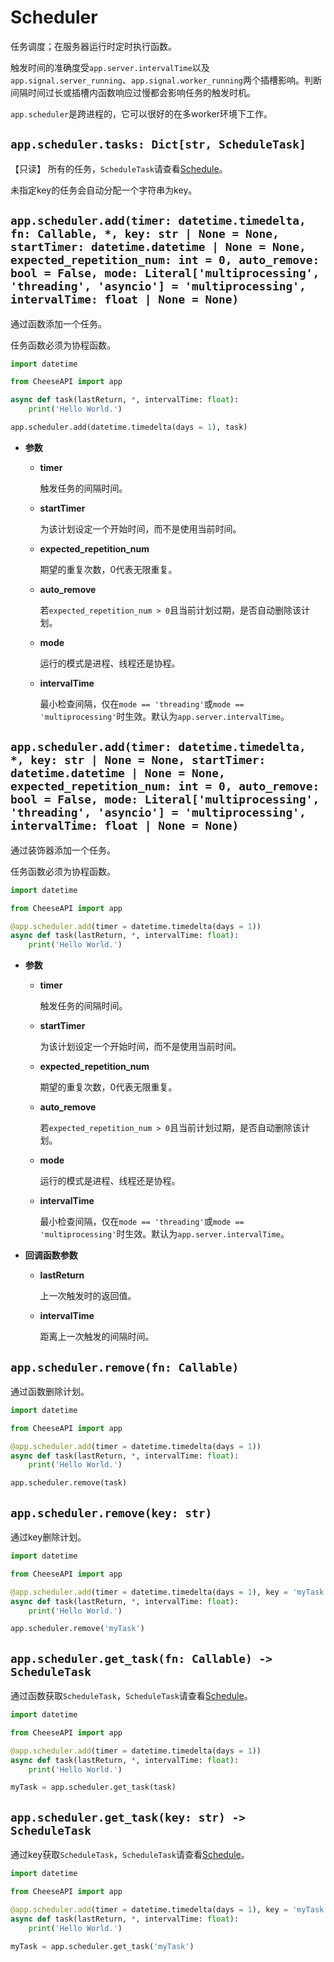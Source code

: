 # **Scheduler**

任务调度；在服务器运行时定时执行函数。

触发时间的准确度受`app.server.intervalTime`以及`app.signal.server_running`、`app.signal.worker_running`两个插槽影响。判断间隔时间过长或插槽内函数响应过慢都会影响任务的触发时机。

`app.scheduler`是跨进程的，它可以很好的在多worker环境下工作。

## **`app.scheduler.tasks: Dict[str, ScheduleTask]`**

【只读】 所有的任务，`ScheduleTask`请查看[Schedule](../Schedule.md)。

未指定key的任务会自动分配一个字符串为key。

## **`app.scheduler.add(timer: datetime.timedelta, fn: Callable, *, key: str | None = None, startTimer: datetime.datetime | None = None, expected_repetition_num: int = 0, auto_remove: bool = False, mode: Literal['multiprocessing', 'threading', 'asyncio'] = 'multiprocessing', intervalTime: float | None = None)`**

通过函数添加一个任务。

任务函数必须为协程函数。

```python
import datetime

from CheeseAPI import app

async def task(lastReturn, *, intervalTime: float):
    print('Hello World.')

app.scheduler.add(datetime.timedelta(days = 1), task)
```

- **参数**

    - **timer**

        触发任务的间隔时间。

    - **startTimer**

        为该计划设定一个开始时间，而不是使用当前时间。

    - **expected_repetition_num**

        期望的重复次数，0代表无限重复。

    - **auto_remove**

        若`expected_repetition_num > 0`且当前计划过期，是否自动删除该计划。

    - **mode**

        运行的模式是进程、线程还是协程。

    - **intervalTime**

        最小检查间隔，仅在`mode == 'threading'`或`mode == 'multiprocessing'`时生效。默认为`app.server.intervalTime`。

## **`app.scheduler.add(timer: datetime.timedelta, *, key: str | None = None, startTimer: datetime.datetime | None = None, expected_repetition_num: int = 0, auto_remove: bool = False, mode: Literal['multiprocessing', 'threading', 'asyncio'] = 'multiprocessing', intervalTime: float | None = None)`**

通过装饰器添加一个任务。

任务函数必须为协程函数。

```python
import datetime

from CheeseAPI import app

@app.scheduler.add(timer = datetime.timedelta(days = 1))
async def task(lastReturn, *, intervalTime: float):
    print('Hello World.')
```

- **参数**

    - **timer**

        触发任务的间隔时间。

    - **startTimer**

        为该计划设定一个开始时间，而不是使用当前时间。

    - **expected_repetition_num**

        期望的重复次数，0代表无限重复。

    - **auto_remove**

        若`expected_repetition_num > 0`且当前计划过期，是否自动删除该计划。

    - **mode**

        运行的模式是进程、线程还是协程。

    - **intervalTime**

        最小检查间隔，仅在`mode == 'threading'`或`mode == 'multiprocessing'`时生效。默认为`app.server.intervalTime`。

- **回调函数参数**

    - **lastReturn**

        上一次触发时的返回值。

    - **intervalTime**

        距离上一次触发的间隔时间。

## **`app.scheduler.remove(fn: Callable)`**

通过函数删除计划。

```python
import datetime

from CheeseAPI import app

@app.scheduler.add(timer = datetime.timedelta(days = 1))
async def task(lastReturn, *, intervalTime: float):
    print('Hello World.')

app.scheduler.remove(task)
```

## **`app.scheduler.remove(key: str)`**

通过key删除计划。

```python
import datetime

from CheeseAPI import app

@app.scheduler.add(timer = datetime.timedelta(days = 1), key = 'myTask')
async def task(lastReturn, *, intervalTime: float):
    print('Hello World.')

app.scheduler.remove('myTask')
```

## **`app.scheduler.get_task(fn: Callable) -> ScheduleTask`**

通过函数获取`ScheduleTask`，`ScheduleTask`请查看[Schedule](../Schedule.md)。

```python
import datetime

from CheeseAPI import app

@app.scheduler.add(timer = datetime.timedelta(days = 1))
async def task(lastReturn, *, intervalTime: float):
    print('Hello World.')

myTask = app.scheduler.get_task(task)
```

## **`app.scheduler.get_task(key: str) -> ScheduleTask`**

通过key获取`ScheduleTask`，`ScheduleTask`请查看[Schedule](../Schedule.md)。

```python
import datetime

from CheeseAPI import app

@app.scheduler.add(timer = datetime.timedelta(days = 1), key = 'myTask')
async def task(lastReturn, *, intervalTime: float):
    print('Hello World.')

myTask = app.scheduler.get_task('myTask')
```
